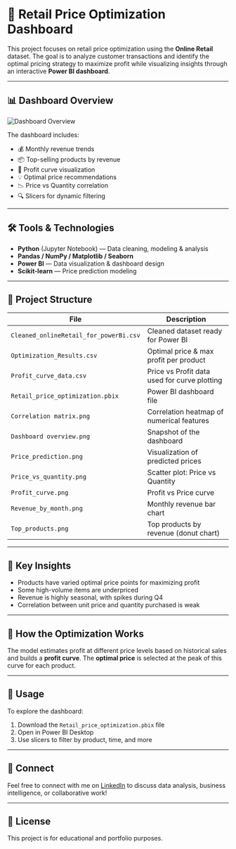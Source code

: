 # 🛒 Retail Price Optimization Dashboard

This project focuses on retail price optimization using the **Online Retail** dataset. The goal is to analyze customer transactions and identify the optimal pricing strategy to maximize profit while visualizing insights through an interactive **Power BI dashboard**.

---

## 📊 Dashboard Overview

![Dashboard Overview](Dashboard%20overview.png)

The dashboard includes:

- 💰 Monthly revenue trends
- 📦 Top-selling products by revenue
- 🎯 Profit curve visualization
- 💡 Optimal price recommendations
- 📉 Price vs Quantity correlation
- 🔍 Slicers for dynamic filtering

---

## 🛠 Tools & Technologies

- **Python** (Jupyter Notebook) — Data cleaning, modeling & analysis
- **Pandas / NumPy / Matplotlib / Seaborn**
- **Power BI** — Data visualization & dashboard design
- **Scikit-learn** — Price prediction modeling

---

## 📁 Project Structure

| File | Description |
|------|-------------|
| `Cleaned_onlineRetail_for_powerBi.csv` | Cleaned dataset ready for Power BI |
| `Optimization_Results.csv` | Optimal price & max profit per product |
| `Profit_curve_data.csv` | Price vs Profit data used for curve plotting |
| `Retail_price_optimization.pbix` | Power BI dashboard file |
| `Correlation matrix.png` | Correlation heatmap of numerical features |
| `Dashboard overview.png` | Snapshot of the dashboard |
| `Price_prediction.png` | Visualization of predicted prices |
| `Price_vs_quantity.png` | Scatter plot: Price vs Quantity |
| `Profit_curve.png` | Profit vs Price curve |
| `Revenue_by_month.png` | Monthly revenue bar chart |
| `Top_products.png` | Top products by revenue (donut chart) |

---

## 📌 Key Insights

- Products have varied optimal price points for maximizing profit
- Some high-volume items are underpriced
- Revenue is highly seasonal, with spikes during Q4
- Correlation between unit price and quantity purchased is weak

---

## 🧠 How the Optimization Works

The model estimates profit at different price levels based on historical sales and builds a **profit curve**. The **optimal price** is selected at the peak of this curve for each product.

---

## 📎 Usage

To explore the dashboard:

1. Download the `Retail_price_optimization.pbix` file
2. Open in Power BI Desktop
3. Use slicers to filter by product, time, and more

---

## 🔗 Connect

Feel free to connect with me on [LinkedIn](http://linkedin.com/in/khoshaba-odeesho-17b5b92aa) to discuss data analysis, business intelligence, or collaborative work!

---

## 📃 License

This project is for educational and portfolio purposes.
